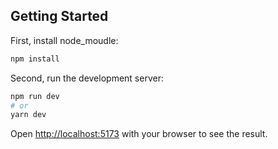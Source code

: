 ## Getting Started

First, install node_moudle:
```bash
npm install
```
Second, run the development server:
```bash
npm run dev
# or
yarn dev
```

Open [http://localhost:5173](http://localhost:5173) with your browser to see the result.


